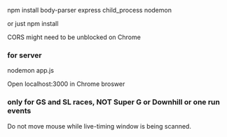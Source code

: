 npm install body-parser express child_process nodemon 

or just npm install

CORS might need to be unblocked on Chrome



### for server ###
nodemon app.js 

Open localhost:3000 in Chrome broswer


### only for GS and SL races, NOT Super G or Downhill or one run events ###
Do not move mouse while live-timing window is being scanned.